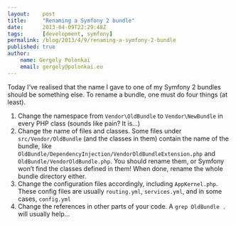 ```yaml
---
layout:    post
title:     "Renaming a Symfony 2 bundle"
date:      2013-04-09T22:29:48Z
tags:      [development, symfony]
permalink: /blog/2013/4/9/renaming-a-symfony-2-bundle
published: true
author:
    name: Gergely Polonkai
    email: gergely@polonkai.eu
---
```


Today I’ve realised that the name I gave to one of my Symfony 2 bundles should
be something else. To rename a bundle, one must do four things (at least).

1. Change the namespace from `Vendor\OldBundle` to `Vendor\NewBundle` in every
   PHP class (sounds like pain? It is…)
1. Change the name of files and classes. Some files under
   `src/Vendor/OldBundle` (and the classes in them) contain the name of the
   bundle, like `OldBundle/DependencyInjection/VendorOldBundleExtension.php`
   and `OldBundle/VendorOldBundle.php`. You should rename them, or Symfony
   won’t find the classes defined in them! When done, rename the whole bundle
   directory either.
1. Change the configuration files accordingly, including `AppKernel.php`. These
   config files are usually `routing.yml`, `services.yml`, and in some cases,
   `config.yml`
1. Change the references in other parts of your code. A `grep OldBundle .` will
   usually help…
